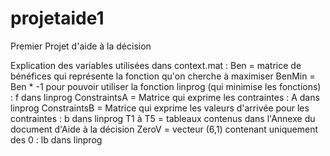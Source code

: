 projetaide1
===========

Premier Projet d'aide à la décision

Explication des variables utilisées dans context.mat : 
Ben = matrice de bénéfices qui représente la fonction qu'on cherche à maximiser
BenMin = Ben * -1  pour pouvoir utiliser la fonction linprog (qui minimise les fonctions) : f dans linprog
ConstraintsA = Matrice qui exprime les contraintes : A dans linprog
ConstraintsB = Matrice qui exprime les valeurs d'arrivée pour les contraintes : b dans linprog
T1 à T5 = tableaux contenus dans l'Annexe du document d'Aide à la décision
ZeroV = vecteur (6,1) contenant uniquement des 0 : lb dans linprog